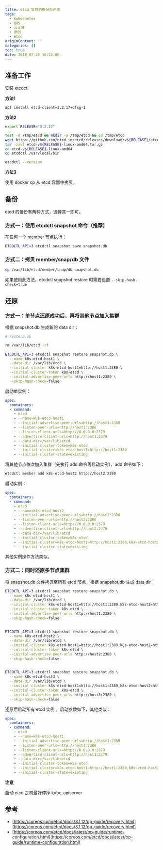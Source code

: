 ```yaml
---
title: etcd 集群的备份和还原
tags:
  - Kubernetes
  - K8S
  - 云计算
  - 原创
  - etcd
originContent: ''
categories: []
toc: true
date: 2018-07-25 16:12:00
---
```


## 准备工作

安装 etcdctl

**方法1**

``` sh
apt install etcd-client=3.2.17+dfsg-1
```

<!-- more -->

**方法2**

``` sh
export RELEASE="3.2.17"

test -d /tmp/etcd && mkdir -p /tmp/etcd && cd /tmp/etcd
wget https://github.com/etcd-io/etcd/releases/download/v${RELEASE}/etcd-v${RELEASE}-linux-amd64.tar.gz
tar -zxvf etcd-v${RELEASE}-linux-amd64.tar.gz
cd etcd-v${RELEASE}-linux-amd64
cp etcdctl /usr/local/bin

etcdctl --version
```

**方法3**

使用 docker cp 从 etcd 容器中拷贝。

## 备份

etcd 的备份有两种方式，选择其一即可。

### 方式一：使用 etcdctl snapshot 命令（推荐）

在任何一个 member 节点执行：

``` sh
ETCDCTL_API=3 etcdctl snapshot save snapshot.db
```

### 方式二：拷贝 member/snap/db 文件

``` sh
cp /var/lib/etcd/member/snap/db snapshot.db
```

如果使用此方法，etcdctl snapshot restore 时需要设置 `--skip-hash-check=true`



## 还原

### 方式一：单节点还原成功后，再将其他节点加入集群

根据 snapshot.db 生成新的 data dir：

``` sh
# restore.sh

rm /var/lib/etcd -rf 
 
ETCDCTL_API=3 etcdctl snapshot restore snapshot.db \
  --name k8s-etcd-host1 \
  --data-dir /var/lib/etcd \
  --initial-cluster k8s-etcd-host1=http://host1:2380 \
  --initial-cluster-token k8s-etcd \
  --initial-advertise-peer-urls http://host1:2380 \
  --skip-hash-check=false
```

启动单实例：

``` yaml
spec:
  containers:
  - command:
    - etcd
    - --name=k8s-etcd-host1
    - --initial-advertise-peer-urls=http://host1:2380
    - --listen-peer-urls=http://host1:2380
    - --listen-client-urls=http://0.0.0.0:2379
    - --advertise-client-urls=http://host1:2379
    - --data-dir=/var/lib/etcd
    - --initial-cluster-token=k8s-etcd
    - --initial-cluster=k8s-etcd-host1=http://host1:2380
    - --initial-cluster-state=existing
```

将其他节点依次加入集群（先执行 add 命令再启动实例），add 命令如下：

``` sh
etcdctl member add k8s-etcd-host2 http://host2:2380
```

启动实例：

``` yaml
spec:
  containers:
  - command:
    - etcd
    - --name=k8s-etcd-host2
    - --initial-advertise-peer-urls=http://host2:2380
    - --listen-peer-urls=http://host2:2380
    - --listen-client-urls=http://0.0.0.0:2379
    - --advertise-client-urls=http://host2:2379
    - --data-dir=/var/lib/etcd
    - --initial-cluster-token=k8s-etcd
    - --initial-cluster=k8s-etcd-host1=http://host1:2380,k8s-etcd-host2=http://host2:2380
    - --initial-cluster-state=existing
```

其他实例操作方法类似。

### 方式二：同时还原多节点集群

将 snapshot.db 文件拷贝至所有 etcd 节点，根据 snapshot.db 生成 data dir：

``` sh
ETCDCTL_API=3 etcdctl snapshot restore snapshot.db \
  --name k8s-etcd-host1 \
  --data-dir /var/lib/etcd \
  --initial-cluster k8s-etcd-host1=http://host1:2380,k8s-etcd-host2=http://host2:2380,k8s-etcd-host3=http://host3:2380 \
  --initial-cluster-token k8s-etcd \
  --initial-advertise-peer-urls http://host1:2380 \
  --skip-hash-check=false
 
 
ETCDCTL_API=3 etcdctl snapshot restore snapshot.db \
  --name k8s-etcd-host2 \
  --data-dir /var/lib/etcd \
  --initial-cluster k8s-etcd-host1=http://host1:2380,k8s-etcd-host2=http://host2:2380,k8s-etcd-host3=http://host3:2380 \
  --initial-cluster-token k8s-etcd \
  --initial-advertise-peer-urls http://host2:2380 \
  --skip-hash-check=false
 
 
ETCDCTL_API=3 etcdctl snapshot restore snapshot.db \
  --name k8s-etcd-host3 \
  --data-dir /var/lib/etcd \
  --initial-cluster k8s-etcd-host1=http://host1:2380,k8s-etcd-host2=http://host2:2380,k8s-etcd-host3=http://host3:2380 \
  --initial-cluster-token k8s-etcd \
  --initial-advertise-peer-urls http://host3:2380 \
  --skip-hash-check=false
```

还原后启动所有 etcd 实例 。启动参数如下，其他类似：

``` yaml
spec:
  containers:
  - command:
    - etcd
    - --name=k8s-etcd-host1
    - --initial-advertise-peer-urls=http://host1:2380
    - --listen-peer-urls=http://host1:2380
    - --listen-client-urls=http://0.0.0.0:2379
    - --advertise-client-urls=http://host1:2379
    - --data-dir=/var/lib/etcd
    - --initial-cluster-token=k8s-etcd
    - --initial-cluster=k8s-etcd-host1=http://host1:2380,k8s-etcd-host2=http://host2:2380,k8s-etcd-host3=http://host3:2380
    - --initial-cluster-state=existing
```

**注意**

启动 etcd 之前最好停掉 kube-apiserver


## 参考

- [https://coreos.com/etcd/docs/3.1.12/op-guide/recovery.html](https://coreos.com/etcd/docs/3.1.12/op-guide/recovery.html)
- [https://coreos.com/etcd/docs/latest/op-guide/runtime-configuration.html](https://coreos.com/etcd/docs/latest/op-guide/runtime-configuration.html)